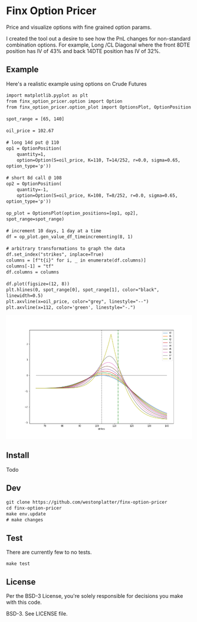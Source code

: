 # Finx Option Pricer
Price and visualize options with fine grained option params.

I created the tool out a desire to see how the PnL changes for non-standard combination options. For example, Long /CL Diagonal where the front 8DTE position has IV of 43% and back 14DTE position has IV of 32%.

## Example
Here's a realistic example using options on Crude Futures

```
import matplotlib.pyplot as plt
from finx_option_pricer.option import Option
from finx_option_pricer.option_plot import OptionsPlot, OptionPosition

spot_range = [65, 140]

oil_price = 102.67

# long 14d put @ 110
op1 = OptionPosition(
    quantity=1,
    option=Option(S=oil_price, K=110, T=14/252, r=0.0, sigma=0.65, option_type='p'))

# short 8d call @ 108
op2 = OptionPosition(
    quantity=-1,
    option=Option(S=oil_price, K=108, T=8/252, r=0.0, sigma=0.65, option_type='p'))

op_plot = OptionsPlot(option_positions=[op1, op2], spot_range=spot_range)

# increment 10 days, 1 day at a time
df = op_plot.gen_value_df_timeincrementing(8, 1)

# arbitrary transformations to graph the data
df.set_index("strikes", inplace=True)
columns = [f"t{i}" for i, _ in enumerate(df.columns)]
columns[-1] = "tf"
df.columns = columns

df.plot(figsize=(12, 8))
plt.hlines(0, spot_range[0], spot_range[1], color="black", linewidth=0.5)
plt.axvline(x=oil_price, color="grey", linestyle="--")
plt.axvline(x=112, color='green', linestyle="-.")
```
![Complex Option Plot](docs/complex_plot.png)

## Install
Todo

## Dev
```
git clone https://github.com/westonplatter/finx-option-pricer
cd finx-option-pricer
make env.update
# make changes
```
## Test
There are currently few to no tests.
```
make test
```

## License
Per the BSD-3 License, you're solely responsible for decisions you make with this code.

BSD-3. See LICENSE file.
